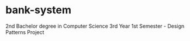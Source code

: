 # bank-system
2nd Bachelor degree in Computer Science 3rd Year 1st Semester - Design Patterns Project
